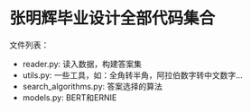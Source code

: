 # 张明辉毕业设计全部代码集合

文件列表：
- reader.py: 读入数据，构建答案集
- utils.py: 一些工具，如：全角转半角，阿拉伯数字转中文数字...
- search_algorithms.py: 答案选择的算法
- models.py: BERT和ERNIE